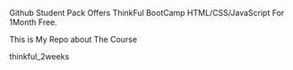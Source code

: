 Github Student Pack Offers ThinkFul BootCamp HTML/CSS/JavaScript For 1Month Free.

This is My Repo about The Course

thinkful_2weeks

